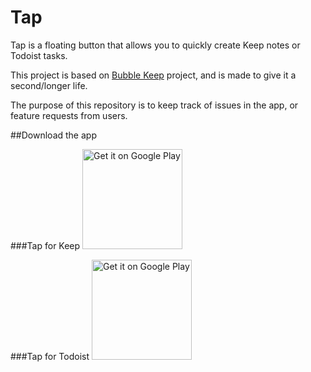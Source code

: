 # Tap
Tap is a floating button that allows you to quickly create Keep notes or Todoist tasks.

This project is based on [Bubble Keep](https://github.com/VoxStudio/BubbleKeep/) project, and is made to give it a second/longer life.

The purpose of this repository is to keep track of issues in the app, or feature requests from users.

##Download the app

###Tap for Keep
<a target="_blank" href='https://play.google.com/store/apps/details?id=jahirfiquitiva.apps.queep'><img alt='Get it on Google Play' src='https://play.google.com/intl/en_us/badges/images/generic/en_badge_web_generic.png' width='160'/></a>

###Tap for Todoist
<a target="_blank" href='https://play.google.com/store/apps/details?id=jahirfiquitiva.apps.tap42doist'><img alt='Get it on Google Play' src='https://play.google.com/intl/en_us/badges/images/generic/en_badge_web_generic.png' width='160'/></a>

<!--
###Tap for TickTick
<a target="_blank" href='https://play.google.com/store/apps/details?id=jahirfiquitiva.apps.tap4tick'><img alt='Get it on Google Play' src='https://play.google.com/intl/en_us/badges/images/generic/en_badge_web_generic.png' width='160'/></a>
-->
